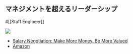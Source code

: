 ## マネジメントを超えるリーダーシップ

#[[Staff Engineer]]

![](https://m.media-amazon.com/images/I/5161jidz6vL._SX594_BO1,204,203,200_.jpg)


- [Salary Negotiation: Make More Money, Be More Valued](https://www.kalzumeus.com/2012/01/23/salary-negotiation/)
- [Amazon](https://amzn.asia/d/1GQFXKy)